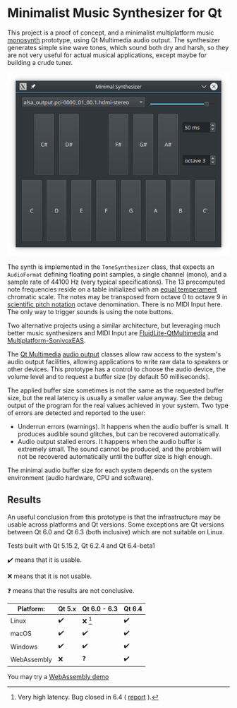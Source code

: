 # Minimalist Music Synthesizer for Qt

This project is a proof of concept, and a minimalist multiplatform music [monosynth](https://en.wikipedia.org/wiki/Polyphony_and_monophony_in_instruments#Monophonic) prototype, using Qt Multimedia audio output. The synthesizer generates simple sine wave tones, which sound both dry and harsh, so they are not very useful for actual musical applications, except maybe for building a crude tuner.

![Screenshot](screenshot.png)

The synth is implemented in the `ToneSynthesizer` class, that expects an `AudioFormat` defining floating point samples, a single channel (mono), and a sample rate of 44100 Hz (very typical specifications). The 13 precomputed note frequencies reside on a table initialized with an [equal temperament](https://en.wikipedia.org/wiki/Equal_temperament#Twelve-tone_equal_temperament) chromatic scale. The notes may be transposed from octave 0 to octave 9 in [scientific pitch notation](https://en.wikipedia.org/wiki/Scientific_pitch_notation) octave denomination.
There is no MIDI Input here. The only way to trigger sounds is using the note buttons.

Two alternative projects using a similar architecture, but leveraging much better music synthesizers and MIDI Input are [FluidLite-QtMultimedia](https://github.com/pedrolcl/fluidlite-qtmultimedia) and [Multiplatform-SonivoxEAS](https://github.com/pedrolcl/multiplatform-sonivoxeas).

The [Qt Multimedia](https://doc.qt.io/qt-6.2/multimediaoverview.html) [audio output](https://doc.qt.io/qt-6.2/audiooverview.html#low-level-audio-playback-and-recording) classes allow raw access to the system's audio output facilities, allowing applications to write raw data to speakers or other devices. This prototype has a control to choose the audio device, the volume level and to request a buffer size (by default 50 milliseconds).

The applied buffer size sometimes is not the same as the requested buffer size, but the real latency is usually a smaller value anyway. See the debug output of the program for the real values achieved in your system. Two type of errors are detected and reported to the user:

* Underrun errors (warnings). It happens when the audio buffer is small. It  produces audible sound glitches, but can be recovered automatically.
* Audio output stalled errors. It happens when the audio buffer is extremely small. The sound cannot be produced, and the problem will not be recovered automatically until the buffer size is high enough.

The minimal audio buffer size for each system depends on the system environment (audio hardware, CPU and software).

## Results

An useful conclusion from this prototype is that the infrastructure may be usable across platforms and Qt versions. Some exceptions are Qt versions between Qt 6.0 and Qt 6.3 (both inclusive) which are not suitable on Linux.

Tests built with Qt 5.15.2, Qt 6.2.4 and Qt 6.4-beta1

:heavy_check_mark: means that it is usable.

:x: means that it is not usable.

:question: means that the results are not conclusive.

| Platform:      | Qt 5.x             | Qt 6.0 - 6.3       | Qt 6.4             |
| -------------- | ------------------ | ------------------ | ------------------ |
| Linux          | :heavy_check_mark: | :x: [^1]           | :heavy_check_mark: |
| macOS          | :heavy_check_mark: | :heavy_check_mark: | :heavy_check_mark: |
| Windows        | :heavy_check_mark: | :heavy_check_mark: | :heavy_check_mark: |
| WebAssembly    | :x:                | :question:         | :heavy_check_mark: |

[^1]: Very high latency. Bug closed in 6.4 ( [report](https://bugreports.qt.io/browse/QTBUG-101169) ).

You may try a [WebAssembly demo](https://pedrolcl.github.io/minisynth-qt/)
